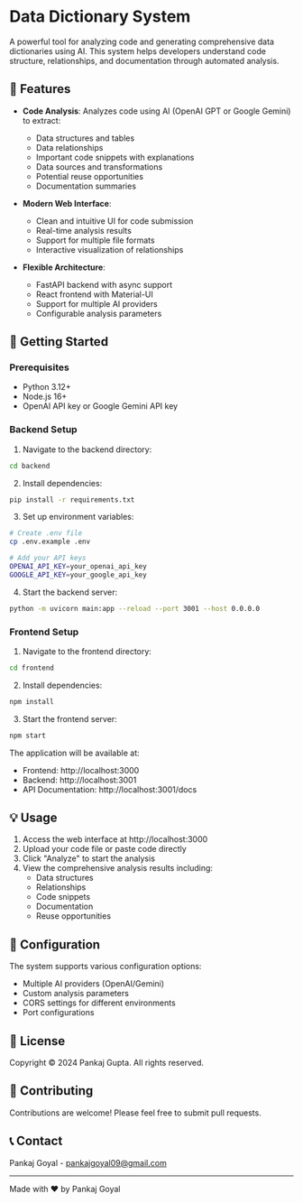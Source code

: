 # Data Dictionary System

A powerful tool for analyzing code and generating comprehensive data dictionaries using AI. This system helps developers understand code structure, relationships, and documentation through automated analysis.

## 🌟 Features

- **Code Analysis**: Analyzes code using AI (OpenAI GPT or Google Gemini) to extract:
  - Data structures and tables
  - Data relationships
  - Important code snippets with explanations
  - Data sources and transformations
  - Potential reuse opportunities
  - Documentation summaries

- **Modern Web Interface**: 
  - Clean and intuitive UI for code submission
  - Real-time analysis results
  - Support for multiple file formats
  - Interactive visualization of relationships

- **Flexible Architecture**:
  - FastAPI backend with async support
  - React frontend with Material-UI
  - Support for multiple AI providers
  - Configurable analysis parameters

## 🚀 Getting Started

### Prerequisites

- Python 3.12+
- Node.js 16+
- OpenAI API key or Google Gemini API key

### Backend Setup

1. Navigate to the backend directory:
```bash
cd backend
```

2. Install dependencies:
```bash
pip install -r requirements.txt
```

3. Set up environment variables:
```bash
# Create .env file
cp .env.example .env

# Add your API keys
OPENAI_API_KEY=your_openai_api_key
GOOGLE_API_KEY=your_google_api_key
```

4. Start the backend server:
```bash
python -m uvicorn main:app --reload --port 3001 --host 0.0.0.0
```

### Frontend Setup

1. Navigate to the frontend directory:
```bash
cd frontend
```

2. Install dependencies:
```bash
npm install
```

3. Start the frontend server:
```bash
npm start
```

The application will be available at:
- Frontend: http://localhost:3000
- Backend: http://localhost:3001
- API Documentation: http://localhost:3001/docs

## 💡 Usage

1. Access the web interface at http://localhost:3000
2. Upload your code file or paste code directly
3. Click "Analyze" to start the analysis
4. View the comprehensive analysis results including:
   - Data structures
   - Relationships
   - Code snippets
   - Documentation
   - Reuse opportunities

## 🔧 Configuration

The system supports various configuration options:

- Multiple AI providers (OpenAI/Gemini)
- Custom analysis parameters
- CORS settings for different environments
- Port configurations

## 📝 License

Copyright © 2024 Pankaj Gupta. All rights reserved.

## 🤝 Contributing

Contributions are welcome! Please feel free to submit pull requests.

## 📞 Contact

Pankaj Goyal - pankajgoyal09@gmail.com

---

Made with ❤️ by Pankaj Goyal 